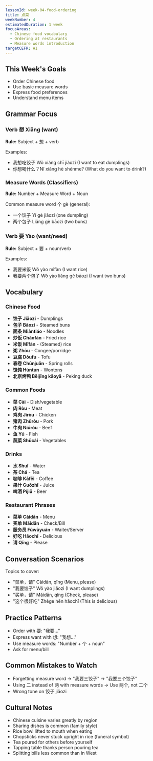 ```yaml
---
lessonId: week-04-food-ordering
title: 点菜
weekNumber: 4
estimatedDuration: 1 week
focusAreas:
  - Chinese food vocabulary
  - Ordering at restaurants
  - Measure words introduction
targetCEFR: A1
---
```


## This Week's Goals

- Order Chinese food
- Use basic measure words
- Express food preferences
- Understand menu items

## Grammar Focus

### Verb 想 Xiǎng (want)

**Rule:** Subject + 想 + verb

Examples:
- 我想吃饺子 Wǒ xiǎng chī jiǎozi (I want to eat dumplings)
- 你想喝什么？Nǐ xiǎng hē shénme? (What do you want to drink?)

### Measure Words (Classifiers)

**Rule:** Number + Measure Word + Noun

Common measure word 个 gè (general):
- 一个饺子 Yí gè jiǎozi (one dumpling)
- 两个包子 Liǎng gè bāozi (two buns)

### Verb 要 Yào (want/need)

**Rule:** Subject + 要 + noun/verb

Examples:
- 我要米饭 Wǒ yào mǐfàn (I want rice)
- 我要两个包子 Wǒ yào liǎng gè bāozi (I want two buns)

## Vocabulary

### Chinese Food
- **饺子 Jiǎozi** - Dumplings
- **包子 Bāozi** - Steamed buns
- **面条 Miàntiáo** - Noodles
- **炒饭 Chǎofàn** - Fried rice
- **米饭 Mǐfàn** - (Steamed) rice
- **粥 Zhōu** - Congee/porridge
- **豆腐 Dòufu** - Tofu
- **春卷 Chūnjuǎn** - Spring rolls
- **馄饨 Húntun** - Wontons
- **北京烤鸭 Běijīng kǎoyā** - Peking duck

### Common Foods
- **菜 Cài** - Dish/vegetable
- **肉 Ròu** - Meat
- **鸡肉 Jīròu** - Chicken
- **猪肉 Zhūròu** - Pork
- **牛肉 Niúròu** - Beef
- **鱼 Yú** - Fish
- **蔬菜 Shūcài** - Vegetables

### Drinks
- **水 Shuǐ** - Water
- **茶 Chá** - Tea
- **咖啡 Kāfēi** - Coffee
- **果汁 Guǒzhī** - Juice
- **啤酒 Píjiǔ** - Beer

### Restaurant Phrases
- **菜单 Càidān** - Menu
- **买单 Mǎidān** - Check/Bill
- **服务员 Fúwùyuán** - Waiter/Server
- **好吃 Hǎochī** - Delicious
- **请 Qǐng** - Please

## Conversation Scenarios

Topics to cover:
- "菜单，请" Càidān, qǐng (Menu, please)
- "我要饺子" Wǒ yào jiǎozi (I want dumplings)
- "买单，请" Mǎidān, qǐng (Check, please)
- "这个很好吃" Zhège hěn hǎochī (This is delicious)

## Practice Patterns

- Order with 要: "我要..."
- Express want with 想: "我想..."
- Use measure words: "Number + 个 + noun"
- Ask for menu/bill

## Common Mistakes to Watch

- Forgetting measure word → "我要三饺子" → "我要三个饺子"
- Using 二 instead of 两 with measure words → Use 两个, not 二个
- Wrong tone on 饺子 jiǎozi

## Cultural Notes

- Chinese cuisine varies greatly by region
- Sharing dishes is common (family style)
- Rice bowl lifted to mouth when eating
- Chopsticks never stuck upright in rice (funeral symbol)
- Tea poured for others before yourself
- Tapping table thanks person pouring tea
- Splitting bills less common than in West

